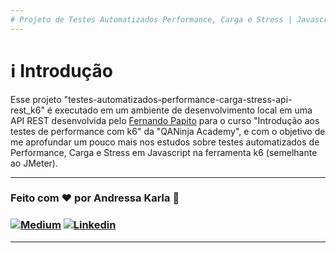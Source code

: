 ```yaml
---
# Projeto de Testes Automatizados Performance, Carga e Stress | Javascript | k6 :test_tube:
---
```

# :information_source: Introdução
Esse projeto "testes-automatizados-performance-carga-stress-api-rest_k6" é executado em um ambiente de desenvolvimento local em uma API REST desenvolvida pelo [Fernando Papito](https://www.linkedin.com/in/papitoio/) para o curso "Introdução aos testes de performance com k6" da "QANinja Academy", e com o objetivo de me aprofundar um pouco mais nos estudos sobre testes automatizados de Performance, Carga e Stress em Javascript na ferramenta k6 (semelhante ao JMeter).

---
### Feito com ❤️ por Andressa Karla :wave: 

### [![Medium](https://img.shields.io/badge/-Medium-595D60?style=plastic&logo=Medium&logoColor=white&link=https://medium.com/@andressakarla)](https://medium.com/@andressakarla) [![Linkedin](https://img.shields.io/badge/-LinkedIn-595D60?style=plastic&logo=Linkedin&logoColor=white&link=https://www.linkedin.com/in/andressakarla//)](https://www.linkedin.com/in/andressakarla/)

---
